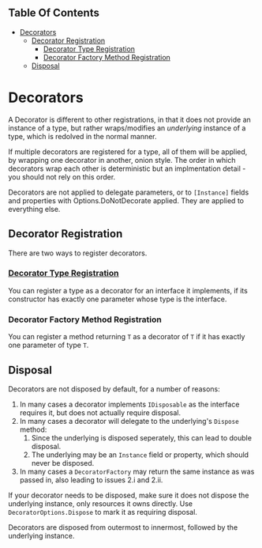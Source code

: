 <!-- START doctoc generated TOC please keep comment here to allow auto update -->
<!-- DON'T EDIT THIS SECTION, INSTEAD RE-RUN doctoc TO UPDATE -->
## Table Of Contents

- [Decorators](#decorators)
  - [Decorator Registration](#decorator-registration)
    - [Decorator Type Registration](#decorator-type-registration)
    - [Decorator Factory Method Registration](#decorator-factory-method-registration)
  - [Disposal](#disposal)

<!-- END doctoc generated TOC please keep comment here to allow auto update -->

# Decorators

A Decorator is different to other registrations, in that it does not provide an instance of a type, but rather wraps/modifies an *underlying* instance of a type, which is redolved in the normal manner.

If multiple decorators are registered for a type, all of them will be applied, by wrapping one decorator in another, onion style. The order in which decorators wrap each other is deterministic but an implmentation detail - you should not rely on this order.

Decorators are not applied to delegate parameters, or to `[Instance]` fields and properties with Options.DoNotDecorate applied. They are applied to everything else.

## Decorator Registration

There are two ways to register decorators.

### [Decorator Type Registration](https://github.com/YairHalberstadt/stronginject/wiki/DecoratorTypeRegistration)

You can register a type as a decorator for an interface it implements, if its constructor has exactly one parameter whose type is the interface.

### Decorator Factory Method Registration

You can register a method returning `T` as a decorator of `T` if it has exactly one parameter of type `T`.

## Disposal

Decorators are not disposed by default, for a number of reasons:
1. In many cases a decorator implements `IDisposable` as the interface requires it, but does not actually require disposal.
2. In many cases a decorator will delegate to the underlying's `Dispose` method:
   1. Since the underlying is disposed seperately, this can lead to double disposal.
   2. The underlying may be an `Instance` field or property, which should never be disposed.
3. In many cases a `DecoratorFactory` may return the same instance as was passed in, also leading to issues 2.i and 2.ii.

If your decorator needs to be disposed, make sure it does not dispose the underlying instance, only resources it owns directly. Use `DecoratorOptions.Dispose` to mark it as requiring disposal.

Decorators are disposed from outermost to innermost, followed by the underlying instance.
